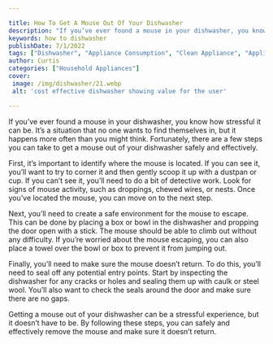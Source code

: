 ```yaml
---

title: How To Get A Mouse Out Of Your Dishwasher
description: "If you’ve ever found a mouse in your dishwasher, you know how stressful it can be. It’s a situation that no one wants to find them...get the full scoop"
keywords: how to dishwasher
publishDate: 7/1/2022
tags: ["Dishwasher", "Appliance Consumption", "Clean Appliance", "Appliance Guide"]
author: Curtis
categories: ["Household Appliances"]
cover: 
 image: /img/dishwasher/21.webp
 alt: 'cost effective dishwasher showing value for the user'

---
```


If you’ve ever found a mouse in your dishwasher, you know how stressful it can be. It’s a situation that no one wants to find themselves in, but it happens more often than you might think. Fortunately, there are a few steps you can take to get a mouse out of your dishwasher safely and effectively.

First, it’s important to identify where the mouse is located. If you can see it, you’ll want to try to corner it and then gently scoop it up with a dustpan or cup. If you can’t see it, you’ll need to do a bit of detective work. Look for signs of mouse activity, such as droppings, chewed wires, or nests. Once you’ve located the mouse, you can move on to the next step.

Next, you’ll need to create a safe environment for the mouse to escape. This can be done by placing a box or bowl in the dishwasher and propping the door open with a stick. The mouse should be able to climb out without any difficulty. If you’re worried about the mouse escaping, you can also place a towel over the bowl or box to prevent it from jumping out.

Finally, you’ll need to make sure the mouse doesn’t return. To do this, you’ll need to seal off any potential entry points. Start by inspecting the dishwasher for any cracks or holes and sealing them up with caulk or steel wool. You’ll also want to check the seals around the door and make sure there are no gaps.

Getting a mouse out of your dishwasher can be a stressful experience, but it doesn’t have to be. By following these steps, you can safely and effectively remove the mouse and make sure it doesn’t return.
